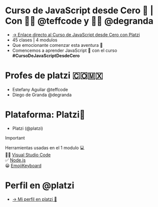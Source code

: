 # Curso de JavaScript desde Cero 💚 | Con 👩‍💻 @teffcode y 🧑‍💻 @degranda
* [-> Enlace directo al Curso de JavaScript desde Cero con Platzi](https://platzi.com/cursos/javascript-fundamentos/)
* 45 clases | 4 modulos 
* Que emocionante comenzar esta aventura 🚀 
* Comencemos a aprender JavaScript 💛 con el curso <strong>#CursoDeJavaScriptDesdeCero</strong> 

# Profes de platzi 🇨🇴🇲🇽
* Estefany Aguilar @teffcode
* Diego de Granda @degranda
  
# Plataforma: Platzi💚
* Platzi (@platzi)

> [!IMPORTANT]
> Herramientas usadas en el 1 modulo 💻 <br>
> 👩‍💻 [Visual Studio Code](https://code.visualstudio.com/) <br>
> ✅ [Node.js](https://nodejs.org/en) <br>
> 😀 [EmojiKeyboard](https://emojikeyboard.top/) 

# Perfil en @platzi 
* [-> Mi perfil en platzi 💚](https://platzi.com/p/julianacastilloaraujo/)
